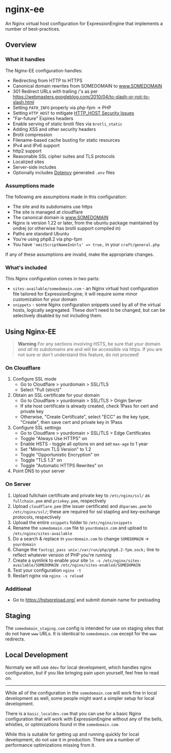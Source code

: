 # nginx-ee

An Nginx virtual host configuration for ExpressionEngine that implements a number of best-practices.

## Overview

### What it handles

The Nginx-EE configuration handles:

* Redirecting from HTTP to HTTPS
* Canonical domain rewrites from SOMEDOMAIN to www.SOMEDOMAIN
* 301 Redirect URLs with trailing /'s as per <https://webmasters.googleblog.com/2010/04/to-slash-or-not-to-slash.html>
* Setting `PATH_INFO` properly via php-fpm -> PHP
* Setting `HTTP_HOST` to mitigate [HTTP_HOST Security Issues](https://expressionengine.com/blog/http-host-and-server-name-security-issues)
* "Far-future" Expires headers
* Enable serving of static brotli files via `brotli_static`
* Adding XSS and other security headers
* Brotli compression
* Filename-based cache busting for static resources
* IPv4 and IPv6 support
* http2 support
* Reasonable SSL cipher suites and TLS protocols
* Localized sites
* Server-side includes
* Optionally includes [Dotenvy](https://github.com/nystudio107/dotenvy) generated `.env` files

### Assumptions made

The following are assumptions made in this configuration:

* The site and its subdomains use https
* The site is managed at cloudflare
* The canonical domain is www.SOMEDOMAIN
* Nginx is version 1.22 or later, from the ubuntu package maintained by ondrej (or otherwise has brotli support compiled in)
* Paths are standard Ubuntu
* You're using php8.2 via php-fpm
* You have `'omitScriptNameInUrls' => true,` in your `craft/general.php`

If any of these assumptions are invalid, make the appropriate changes.

### What's included

This Nginx configuration comes in two parts:

* `sites-available/somedomain.com` - an Nginx virtual host configuration file tailored for ExpressionEngine; it will require some minor customization for your domain
* `snippets` - some Nginx configuration snippets used by all of the virtual hosts, logically segregated.  These don't need to be changed, but can be selectively disabled by not including them.

## Using Nginx-EE

> **Warning**
> For any sections involving HSTS, be sure that your domain _and all its subdomains_ are and will be accessible via https. If you are not sure or don't understand this feature, do not proceed!

### On Cloudflare

1. Configure SSL mode
    * Go to Cloudflare > yourdomain > SSL/TLS
    * Select "Full (strict)"
1. Obtain an SSL certificate for your domain
    * Go to Cloudflare > yourdomain > SSL/TLS > Origin Server
    * If site host certificate is already created, check 1Pass for cert and private key
    * Otherwise, "Create Certificate", select "ECC" as the key type, "Create", then save cert and private key in 1Pass
1. Configure SSL settings
    * Go to Cloudflare > yourdomain > SSL/TLS > Edge Certificates
    * Toggle "Always Use HTTPS" on
    * Enable HSTS - toggle all options on and set `max-age` to 1 year
    * Set "Minimum TLS Version" to 1.2
    * Toggle "Opportunistic Encryption" on
    * Toggle "TLS 1.3" on
    * Toggle "Automatic HTTPS Rewrites" on
1. Point DNS to your server

### On Server

1. Upload fullchain certificate and private key to `/etc/nginx/ssl/` as `fullchain.pem` and `privkey.pem`, respectively
1. Upload `cloudflare.pem` (the issuer certificate) and `dhparams.pem` to `/etc/nginx/ssl/`; these are required for ssl stapling and key-exchange protocols, respectively
1. Upload the entire `snippets` folder to `/etc/nginx/snippets`
1. Rename the `somedomain.com` file to `yourdomain.com` and upload to `/etc/nginx/sites-available`
1. Do a search & replace in `yourdomain.com` to change `SOMEDOMAIN` -> `yourdomain`
1. Change the `fastcgi_pass unix:/var/run/php/php8.2-fpm.sock;` line to reflect whatever version of PHP you're running
1. Create a symlink to enable your site `ln -s /etc/nginx/sites-available/SOMEDOMAIN /etc/nginx/sites-enabled/SOMEDOMAIN`
1. Test your configuration `nginx -t`
1. Restart nginx via `nginx -s reload`

### Additional

* Go to <https://hstspreload.org/> and submit domain name for preloading

## Staging

The `somedomain_staging.com` config is intended for use on staging sites that do not have `www` URLs. It is identical to `somedomain.com` except for the `www` redirects.

## Local Development

Normally we will use `ddev` for local development, which handles nginx configuration, but if you like bringing pain upon yourself, feel free to read on.

--------

While all of the configuration in the `somedomain.com` will work fine in local development as well, some people might want a simpler setup for local development.

There is a `basic_localdev.com` that you can use for a basic Nginx configuration that will work with ExpressionEngine without any of the bells, whistles, or optimizations found in the `somedomain.com`.

While this is suitable for getting up and running quickly for local development, do not use it in production. There are a number of performance optimizations missing from it.
